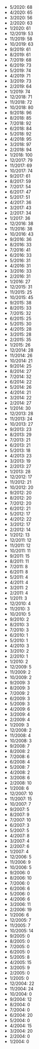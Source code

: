 *  5/2020: 68
*  4/2020: 65
*  3/2020: 56
*  2/2020: 63
*  1/2020: 61
*  12/2019: 53
*  11/2019: 58
*  10/2019: 63
*  9/2019: 61
*  8/2019: 61
*  7/2019: 68
*  6/2019: 73
*  5/2019: 74
*  4/2019: 71
*  3/2019: 73
*  2/2019: 64
*  1/2019: 74
*  12/2018: 71
*  11/2018: 72
*  10/2018: 80
*  9/2018: 96
*  8/2018: 85
*  7/2018: 92
*  6/2018: 84
*  5/2018: 92
*  4/2018: 95
*  3/2018: 97
*  2/2018: 94
*  1/2018: 100
*  12/2017: 79
*  11/2017: 69
*  10/2017: 74
*  9/2017: 61
*  8/2017: 59
*  7/2017: 54
*  6/2017: 47
*  5/2017: 51
*  4/2017: 36
*  3/2017: 43
*  2/2017: 34
*  1/2017: 36
*  12/2016: 38
*  11/2016: 38
*  10/2016: 43
*  9/2016: 36
*  8/2016: 33
*  7/2016: 41
*  6/2016: 33
*  5/2016: 31
*  4/2016: 31
*  3/2016: 33
*  2/2016: 31
*  1/2016: 27
*  12/2015: 31
*  11/2015: 25
*  10/2015: 45
*  9/2015: 38
*  8/2015: 33
*  7/2015: 32
*  6/2015: 25
*  5/2015: 30
*  4/2015: 28
*  3/2015: 28
*  2/2015: 35
*  1/2015: 26
*  12/2014: 28
*  11/2014: 26
*  10/2014: 21
*  9/2014: 25
*  8/2014: 27
*  7/2014: 32
*  6/2014: 22
*  5/2014: 26
*  4/2014: 21
*  3/2014: 22
*  2/2014: 27
*  1/2014: 30
*  12/2013: 28
*  11/2013: 24
*  10/2013: 27
*  9/2013: 23
*  8/2013: 29
*  7/2013: 21
*  6/2013: 21
*  5/2013: 18
*  4/2013: 23
*  3/2013: 19
*  2/2013: 27
*  1/2013: 28
*  12/2012: 17
*  11/2012: 21
*  10/2012: 20
*  9/2012: 20
*  8/2012: 20
*  7/2012: 20
*  6/2012: 21
*  5/2012: 17
*  4/2012: 22
*  3/2012: 17
*  2/2012: 14
*  1/2012: 13
*  12/2011: 12
*  11/2011: 12
*  10/2011: 11
*  9/2011: 15
*  8/2011: 11
*  7/2011: 8
*  6/2011: 8
*  5/2011: 4
*  4/2011: 4
*  3/2011: 2
*  2/2011: 4
*  1/2011: 3
*  12/2010: 4
*  11/2010: 3
*  10/2010: 5
*  9/2010: 2
*  8/2010: 3
*  7/2010: 3
*  6/2010: 1
*  5/2010: 1
*  4/2010: 3
*  3/2010: 2
*  2/2010: 1
*  1/2010: 2
*  12/2009: 5
*  11/2009: 2
*  10/2009: 2
*  9/2009: 3
*  8/2009: 3
*  7/2009: 2
*  6/2009: 3
*  5/2009: 3
*  4/2009: 6
*  3/2009: 4
*  2/2009: 4
*  1/2009: 3
*  12/2008: 2
*  11/2008: 4
*  10/2008: 3
*  9/2008: 7
*  8/2008: 2
*  7/2008: 6
*  6/2008: 4
*  5/2008: 7
*  4/2008: 2
*  3/2008: 6
*  2/2008: 10
*  1/2008: 6
*  12/2007: 10
*  11/2007: 15
*  10/2007: 7
*  9/2007: 5
*  8/2007: 9
*  7/2007: 10
*  6/2007: 3
*  5/2007: 5
*  4/2007: 8
*  3/2007: 4
*  2/2007: 6
*  1/2007: 4
*  12/2006: 5
*  11/2006: 9
*  10/2006: 5
*  9/2006: 0
*  8/2006: 10
*  7/2006: 0
*  6/2006: 6
*  5/2006: 0
*  4/2006: 6
*  3/2006: 11
*  2/2006: 19
*  1/2006: 6
*  12/2005: 7
*  11/2005: 7
*  10/2005: 14
*  9/2005: 0
*  8/2005: 0
*  7/2005: 0
*  6/2005: 0
*  5/2005: 8
*  4/2005: 15
*  3/2005: 9
*  2/2005: 0
*  1/2005: 0
*  12/2004: 22
*  11/2004: 24
*  10/2004: 0
*  9/2004: 12
*  8/2004: 0
*  7/2004: 0
*  6/2004: 20
*  5/2004: 0
*  4/2004: 15
*  3/2004: 20
*  2/2004: 0
*  1/2004: 0